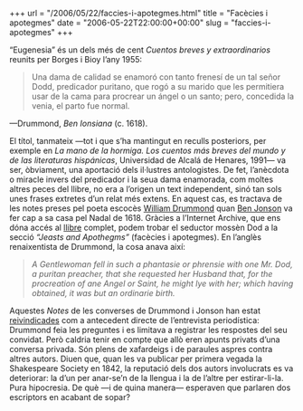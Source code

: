+++
url = "/2006/05/22/faccies-i-apotegmes.html"
title = "Facècies i apotegmes"
date = "2006-05-22T22:00:00+00:00"
slug = "faccies-i-apotegmes"
+++

“Eugenesia” és un dels més de cent *Cuentos breves y extraordinarios* reunits per Borges i Bioy l’any 1955:

> Una dama de calidad se enamoró con tanto frenesí de un tal señor Dodd, predicador puritano, que rogó a su marido que les permitiera usar de la cama para procrear un ángel o un santo; pero, concedida la venia, el parto fue normal.

—Drummond, *Ben Ionsiana* (c. 1618).

El títol, tanmateix —tot i que s’ha mantingut en reculls posteriors, per exemple en *La mano de la hormiga. Los cuentos más breves del mundo y de las literaturas hispánicas*, Universidad de Alcalá de Henares, 1991— va ser, òbviament, una aportació dels il·lustres antologistes. De fet, l’anècdota o miracle invers del predicador i la seua dama enamorada, com moltes altres peces del llibre, no era a l’origen un text independent, sinó tan sols unes frases extretes d’un relat més extens. En aquest cas, es tractava de les notes preses pel poeta escocès [William Drummond](http://en.wikipedia.org/wiki/William_Drummond_of_Hawthornden) quan [Ben Jonson](http://en.wikipedia.org/wiki/Ben_Jonson) va fer cap a sa casa pel Nadal de 1618. Gràcies a l’Internet Archive, que ens dóna accés al [llibre](https://archive.org/details/benjonsonsconver00jonsuoft) complet, podem trobar el seductor mossèn Dod a la secció *“Jeasts and Apothegms”* (facècies i apotegmes). En l’anglès renaixentista de Drummond, la cosa anava així:

> *A Gentlewoman fell in such a phantasie or phrensie with one Mr. Dod, a puritan preacher, that she requested her Husband that, for the procreation of ane Angel or Saint, he might lye with her; which having obtained, it was but an ordinarie birth.*

Aquestes *Notes* de les converses de Drummond i Jonson han estat [reivindicades](https://web.archive.org/web/20171214011511/https://webs.ucm.es/info/emp/Numer_06/6-4-Inve/6-4-02.htm) com a antecedent directe de l’entrevista periodística: Drummond feia les preguntes i es limitava a registrar les respostes del seu convidat. Però caldria tenir en compte que allò eren apunts privats d’una conversa privada. Són plens de xafardeigs i de paraules aspres contra altres autors. Diuen que, quan les va publicar per primera vegada la Shakespeare Society en 1842, la reputació dels dos autors involucrats es va deteriorar: la d’un per anar-se’n de la llengua i la de l’altre per estirar-li-la. Pura hipocresia. De què —i de quina manera— esperaven que parlaren dos escriptors en acabant de sopar?